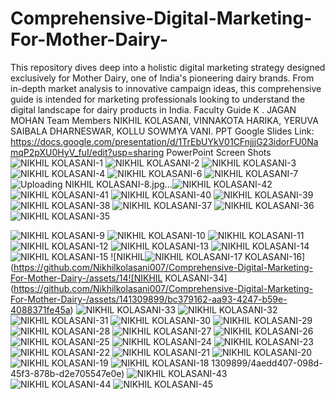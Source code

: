 # Comprehensive-Digital-Marketing-For-Mother-Dairy-
This repository dives deep into a holistic digital marketing strategy designed exclusively for Mother Dairy, one of India's pioneering dairy brands. From in-depth market analysis to innovative campaign ideas, this comprehensive guide is intended for marketing professionals looking to understand the digital landscape for dairy products in India.
Faculty Guide
K . JAGAN MOHAN
Team Members
NIKHIL KOLASANI,
VINNAKOTA HARIKA,
YERUVA SAIBALA DHARNESWAR,
KOLLU SOWMYA VANI.
PPT Google Slides Link: https://docs.google.com/presentation/d/1TrEbUYkV01CFnjjjG23idorFU0NamqP2pXU0HyV_fuI/edit?usp=sharing
PowerPoint Screen Shots
![NIKHIL KOLASANI-1](https://github.com/Nikhilkolasani007/Comprehensive-Digital-Marketing-For-Mother-Dairy-/assets/141309899/0f7d5651-dff2-4e4e-b087-0ab702b839dd)
![NIKHIL KOLASANI-2](https://github.com/Nikhilkolasani007/Comprehensive-Digital-Marketing-For-Mother-Dairy-/assets/141309899/9256aae7-e5a4-4d65-aace-393dc476cb41)
![NIKHIL KOLASANI-3](https://github.com/Nikhilkolasani007/Comprehensive-Digital-Marketing-For-Mother-Dairy-/assets/141309899/4b1e6f85-473c-4a5b-9e63-d221747886f3)
![NIKHIL KOLASANI-4](https://github.com/Nikhilkolasani007/Comprehensive-Digital-Marketing-For-Mother-Dairy-/assets/141309899/f7adf717-64aa-4e92-b7f3-3f09d9d85d35)
![NIKHIL KOLASANI-6](https://github.com/Nikhilkolasani007/Comprehensive-Digital-Marketing-For-Mother-Dairy-/assets/141309899/9806d463-4b57-45cb-8401-41b55213cfe3)
![NIKHIL KOLASANI-7](https://github.com/Nikhilkolasani007/Comprehensive-Digital-Marketing-For-Mother-Dairy-/assets/141309899/1244ac0f-96d8-4d44-a78d-19dd7bc4fc97)
![Uploading NIKHIL KOLASANI-8.jpg…]()![NIKHIL KOLASANI-42](https://github.com/Nikhilkolasani007/Comprehensive-Digital-Marketing-For-Mother-Dairy-/assets/141309899/4c04cd36-e85d-4e5f-8492-6fcbddaa3be7)
![NIKHIL KOLASANI-41](https://github.com/Nikhilkolasani007/Comprehensive-Digital-Marketing-For-Mother-Dairy-/assets/141309899/898308f1-0164-440e-b9f2-6cd8e73c56ae)
![NIKHIL KOLASANI-40](https://github.com/Nikhilkolasani007/Comprehensive-Digital-Marketing-For-Mother-Dairy-/assets/141309899/bdcae61e-681c-4221-8176-361acfed4ee0)
![NIKHIL KOLASANI-39](https://github.com/Nikhilkolasani007/Comprehensive-Digital-Marketing-For-Mother-Dairy-/assets/141309899/3f055f54-e944-496e-bb00-f4d5a1aad5b6)
![NIKHIL KOLASANI-38](https://github.com/Nikhilkolasani007/Comprehensive-Digital-Marketing-For-Mother-Dairy-/assets/141309899/a1169ab4-cd3b-496a-a95d-a4324b787712)
![NIKHIL KOLASANI-37](https://github.com/Nikhilkolasani007/Comprehensive-Digital-Marketing-For-Mother-Dairy-/assets/141309899/5eddb879-8b12-4625-bb98-d4310f745a02)
![NIKHIL KOLASANI-36](https://github.com/Nikhilkolasani007/Comprehensive-Digital-Marketing-For-Mother-Dairy-/assets/141309899/392145b7-70c4-4ebb-a2cd-8837a1bbe5a8)
![NIKHIL KOLASANI-35](https://github.com/Nikhilkolasani007/Comprehensive-Digital-Marketing-For-Mother-Dairy-/assets/141309899/ad2bc2c3-1a60-4829-a25e-3078858ba046)

![NIKHIL KOLASANI-9](https://github.com/Nikhilkolasani007/Comprehensive-Digital-Marketing-For-Mother-Dairy-/assets/141309899/5a6610f5-d4aa-40a4-b0f6-2f442842c939)
![NIKHIL KOLASANI-10](https://github.com/Nikhilkolasani007/Comprehensive-Digital-Marketing-For-Mother-Dairy-/assets/141309899/70480889-29e2-4c8f-8e09-6742381cbac1)
![NIKHIL KOLASANI-11](https://github.com/Nikhilkolasani007/Comprehensive-Digital-Marketing-For-Mother-Dairy-/assets/141309899/688e099c-030c-4f34-8d55-cb07a4941732)
![NIKHIL KOLASANI-12](https://github.com/Nikhilkolasani007/Comprehensive-Digital-Marketing-For-Mother-Dairy-/assets/141309899/952fac81-ff65-42c0-803e-7b2c9ad5ae65)
![NIKHIL KOLASANI-13](https://github.com/Nikhilkolasani007/Comprehensive-Digital-Marketing-For-Mother-Dairy-/assets/141309899/204c59bf-02ec-4077-9f14-43023cc746b9)
![NIKHIL KOLASANI-14](https://github.com/Nikhilkolasani007/Comprehensive-Digital-Marketing-For-Mother-Dairy-/assets/141309899/f310bcdf-cb33-4818-8b95-15c9ead6d4e2)
![NIKHIL KOLASANI-15](https://github.com/Nikhilkolasani007/Comprehensive-Digital-Marketing-For-Mother-Dairy-/assets/141309899/d821e68f-84b5-423b-adb2-9e6b2d5d3e41)
![NIKHIL![NIKHIL KOLASANI-17](https://github.com/Nikhilkolasani007/Comprehensive-Digital-Marketing-For-Mother-Dairy-/assets/141309899/0ef35d30-32cc-4558-9f98-500fb34d8b70)
 KOLASANI-16](https://github.com/Nikhilkolasani007/Comprehensive-Digital-Marketing-For-Mother-Dairy-/assets/14![NIKHIL KOLASANI-34](https://github.com/Nikhilkolasani007/Comprehensive-Digital-Marketing-For-Mother-Dairy-/assets/141309899/bc379162-aa93-4247-b59e-4088371fe45a)
![NIKHIL KOLASANI-33](https://github.com/Nikhilkolasani007/Comprehensive-Digital-Marketing-For-Mother-Dairy-/assets/141309899/3c0ccebf-ca8d-49bc-8232-dd56bedb2806)
![NIKHIL KOLASANI-32](https://github.com/Nikhilkolasani007/Comprehensive-Digital-Marketing-For-Mother-Dairy-/assets/141309899/7bfe79f3-c8dd-4871-aef2-c78ae21b4be5)
![NIKHIL KOLASANI-31](https://github.com/Nikhilkolasani007/Comprehensive-Digital-Marketing-For-Mother-Dairy-/assets/141309899/489e7b08-8bf6-4708-9104-5c901dde78dc)
![NIKHIL KOLASANI-30](https://github.com/Nikhilkolasani007/Comprehensive-Digital-Marketing-For-Mother-Dairy-/assets/141309899/73d9eb51-2bad-458a-82dd-e1d02fd8f7d6)
![NIKHIL KOLASANI-29](https://github.com/Nikhilkolasani007/Comprehensive-Digital-Marketing-For-Mother-Dairy-/assets/141309899/abdb1150-87cb-4a61-8042-d1c5fd875bc0)
![NIKHIL KOLASANI-28](https://github.com/Nikhilkolasani007/Comprehensive-Digital-Marketing-For-Mother-Dairy-/assets/141309899/4967c02a-c7a7-4cb2-9d9f-394b206d22b9)
![NIKHIL KOLASANI-27](https://github.com/Nikhilkolasani007/Comprehensive-Digital-Marketing-For-Mother-Dairy-/assets/141309899/5c59ec78-a032-4c88-9be3-7533de8fbc76)
![NIKHIL KOLASANI-26](https://github.com/Nikhilkolasani007/Comprehensive-Digital-Marketing-For-Mother-Dairy-/assets/141309899/7a761345-eaa1-4127-8a68-06c1c312abb8)
![NIKHIL KOLASANI-25](https://github.com/Nikhilkolasani007/Comprehensive-Digital-Marketing-For-Mother-Dairy-/assets/141309899/5e41b9a2-3e87-4813-a197-0306148dbb13)
![NIKHIL KOLASANI-24](https://github.com/Nikhilkolasani007/Comprehensive-Digital-Marketing-For-Mother-Dairy-/assets/141309899/5e98ac48-925f-41b8-af9b-58a279c96929)
![NIKHIL KOLASANI-23](https://github.com/Nikhilkolasani007/Comprehensive-Digital-Marketing-For-Mother-Dairy-/assets/141309899/cc358cd4-404b-4d8a-8a90-e852592fc5b4)
![NIKHIL KOLASANI-22](https://github.com/Nikhilkolasani007/Comprehensive-Digital-Marketing-For-Mother-Dairy-/assets/141309899/73590cbf-4808-4fa1-9443-f2e594edb016)
![NIKHIL KOLASANI-21](https://github.com/Nikhilkolasani007/Comprehensive-Digital-Marketing-For-Mother-Dairy-/assets/141309899/37dbf904-c5ac-452b-b1c8-1e44884bcff2)
![NIKHIL KOLASANI-20](https://github.com/Nikhilkolasani007/Comprehensive-Digital-Marketing-For-Mother-Dairy-/assets/141309899/87b57f0d-4260-4903-a23a-ef8df0c6558f)
![NIKHIL KOLASANI-19](https://github.com/Nikhilkolasani007/Comprehensive-Digital-Marketing-For-Mother-Dairy-/assets/141309899/87846bd4-97ae-4f68-844c-cdca669e11e8)
![NIKHIL KOLASANI-18](https://github.com/Nikhilkolasani007/Comprehensive-Digital-Marketing-For-Mother-Dairy-/assets/141309899/218b9fe7-c7f1-4c33-87c0-ee0651cf9e86)
1309899/4aedd407-098d-45f3-878b-d2e705547e0e)
![NIKHIL KOLASANI-43](https://github.com/Nikhilkolasani007/Comprehensive-Digital-Marketing-For-Mother-Dairy-/assets/141309899/d3d6e850-14b3-4edc-8235-a6bd905416f2)
![NIKHIL KOLASANI-44](https://github.com/Nikhilkolasani007/Comprehensive-Digital-Marketing-For-Mother-Dairy-/assets/141309899/67625c1f-8347-4b2b-b8f6-6213805d64c9)
![NIKHIL KOLASANI-45](https://github.com/Nikhilkolasani007/Comprehensive-Digital-Marketing-For-Mother-Dairy-/assets/141309899/653adec3-76bb-415e-b965-2f2cb2ca92eb)
